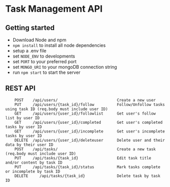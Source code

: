 # Task Management API

## Getting started

* Download Node and npm
* `npm install` to install all node dependencies
* setup a .env file
* set `NODE_ENV` to developments
* set `PORT` to your preferred port
* set `MONGO_URI` to your mongoDB connection string
* run `npm start` to start the server

## REST API
```
    POST    /api/users/                          Create a new user
    PUT     /api/users/{task_id}/follow          Follow/Unfollow tasks using task ID (req.body must include user ID)
    GET     /api/users/{user_id}/followlist      Get user's follow list by user ID
    GET     /api/users/{user_id}/completed       Get user's completed tasks by user ID
    GET     /api/users/{user_id}/incomplete      Get user's incomplete tasks by user ID
    DELETE  /api/users/{user_id}/deleteuser      Delete user and their data by their user ID
    POST    /api/tasks/                          Create a new task (req.body must include user ID)
    PUT     /api/tasks/{task_id}                 Edit task title and/or content by task ID
    PUT     /api/tasks/{task_id}/status          Mark tasks complete or incomplete by task ID
    DELETE     /api/tasks/{task_id}              Delete task by task ID
    
```



